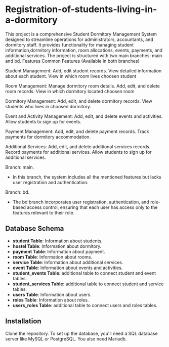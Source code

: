 # Registration-of-students-living-in-a-dormitory
This project is a comprehensive Student Dormitory Management System designed to streamline operations for administrators, accountants, and dormitory staff.
It provides functionality for managing student information,dormitory information, room allocations, events, payments, and additional services. 
The project is structured with two main branches: main and bd.
Features
Common Features (Available in both branches)

Student Management:
Add, edit  student records.
View detailed information about each student.
View in which room lives choosen student

Room Management:
Manage dormitory room details.
Add, edit, and delete room records.
View in which dormitory located choosen room

Dormitory Management:
Add, edit, and delete dormitory  records.
View students who lives in choosen dormitory.

Event and Activity Management:
Add, edit, and delete  events and activities.
Allow students to sign up for events.

Payment Management:
Add, edit, and delete payment records.
Track payments for dormitory accommodation.

Additional Services:
Add, edit, and delete additional services records.
Record payments for additional services.
Allow students to sign up for additional services.

Branch: main.
- In this branch, the system includes all the mentioned features but lacks user registration and authentication.

Branch: bd.
- The bd branch incorporates user registration, authentication, and role-based access control, ensuring that each user has access only to the features relevant to their role.

## Database Schema
- **student Table**: Information about students.
- **hostel Table**: Information about dormitory.
- **payment Table**: Information about payment.
- **room Table**: Information about rooms.
- **service Table**: Information about additional services.
- **event Table**: Information about events and activities.
- **student_events Table**: additional table to connect student and event tables.
- **student_services Table**: additional table to connect student and service tables.
- **users Table**: Information about users.
- **roles Table**: Information about roles.
- **users_roles Table**: additional table to connect users and roles tables.

## Installation
Clone the repository. To set up the database, you'll need a SQL database server like MySQL or PostgreSQL. You also need Mariadb. 
